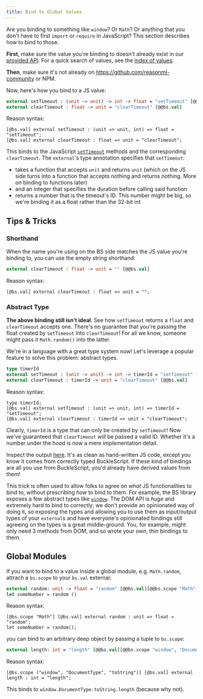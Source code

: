 ```yaml
---
title: Bind to Global Values
---
```


Are you binding to something like `window`? Or `Math`? Or anything that you don't have to first `import` or `require` in JavaScript? This section describes how to bind to those.

**First**, make sure the value you're binding to doesn't already exist in our [provided API](https://bucklescript.github.io/bucklescript/api/). For a quick search of values, see the [index of values](https://bucklescript.github.io/bucklescript/api/index_values.html).

**Then**, make sure it's not already on https://github.com/reasonml-community or NPM.

Now, here's how you bind to a JS value:

```ocaml
external setTimeout : (unit -> unit) -> int -> float = "setTimeout" [@@bs.val]
external clearTimeout : float -> unit = "clearTimeout" [@@bs.val]
```

Reason syntax:

```reason
[@bs.val] external setTimeout : (unit => unit, int) => float = "setTimeout";
[@bs.val] external clearTimeout : float => unit = "clearTimeout";
```

This binds to the JavaScript [`setTimeout`](https://developer.mozilla.org/en-US/docs/Web/API/WindowOrworkerGlobalScope/setTimeout) methods and the corresponding `clearTimeout`. The `external`'s type annotation specifies that `setTimeout`:

- takes a function that accepts `unit` and returns `unit` (which on the JS side turns into a function that accepts nothing and returns nothing. More on binding to functions later)
- and an integer that specifies the duration before calling said function
- returns a number that is the timeout's ID. This number might be big, so we're binding it as a float rather than the 32-bit int

## Tips & Tricks

### Shorthand

When the name you're using on the BS side matches the JS value you're binding to, you can use the empty string shorthand:

```ocaml
external clearTimeout : float -> unit = "" [@@bs.val]
```

Reason syntax:

```reason
[@bs.val] external clearTimeout : float => unit = "";
```

### Abstract Type

**The above binding still isn't ideal**. See how `setTimeout` returns a `float` and `clearTimeout` accepts one. There's no guarantee that you're passing the float created by `setTimeout` into `clearTimeout`! For all we know, someone might pass it `Math.random()` into the latter.

We're in a language with a great type system now! Let's leverage a popular feature to solve this problem: abstract types.

```ocaml
type timerId
external setTimeout : (unit -> unit) -> int -> timerId = "setTimeout" [@@bs.val]
external clearTimeout : timerId -> unit = "clearTimeout" [@@bs.val]
```

Reason syntax:

```reason
type timerId;
[@bs.val] external setTimeout : (unit => unit, int) => timerId = "setTimeout";
[@bs.val] external clearTimeout : timerId => unit = "clearTimeout";
```

Clearly, `timerId` is a type that can only be created by `setTimeout`! Now we've guaranteed that `clearTimeout` _will_ be passed a valid ID. Whether it's a number under the hood is now a mere implementation detail.

Inspect the output [here](https://reasonml.github.io/try/?reason=C4TwDgpgBMCWC2EBOBJAJgbgFAG0ACARgM4B0AbgIYA2AulBAB7DIB21UREwAKghAPYBXYFABcUABSCWsEQF4AfFGmyANFFgtgASiiKYfVGj1QARJx58hwU9nzFy1Oo2ZI2VKAGMqECkl6I1mIGiEZ6SiryZt6+-lbCtlhYPiKwxnIcXAECwhISuvoAUqRU-ADmEqYAFhBUpaba6gCMAAwt2thYMX7Z1hJpHUA). It's as clean as hand-written JS code, except you know it comes from correctly typed BuckleScript. If these kind of bindings are all you use from BuckleScript, you'd already have derived values from them!

This trick is often used to allow folks to agree on _what_ JS functionalities to bind to, without prescribing _how_ to bind to them. For example, the BS library exposes a few abstract types like [`window`](https://bucklescript.github.io/bucklescript/api/Dom.html#TYPEwindow). The DOM API is _huge_ and extremely hard to bind to correctly; we don't provide an opinionated way of doing it, so exposing the types and allowing you to use them as input/output types of your `external`s and have everyone's opinionated bindings still agreeing on the types is a great middle-ground. You, for example, might only need 3 methods from DOM, and so wrote your own, thin bindings to them.

## Global Modules

If you want to bind to a value inside a global module, e.g. `Math.random`, attrach a `bs.scope` to your `bs.val` external:

```ocaml
external random: unit -> float = "random" [@@bs.val][@@bs.scope "Math"]
let someNumber = random ()
```

Reason syntax:

```reason
[@bs.scope "Math"] [@bs.val] external random : unit => float = "random";
let someNumber = random();
```

you can bind to an arbitrary deep object by passing a tuple to `bs.scope`:

```ocaml
external length: int = "length" [@@bs.val][@@bs.scope "window", "DocumentType", "toString"]
```

Reason syntax:

```reason
[@bs.scope ("window", "DocumentType", "toString")] [@bs.val] external length : int = "length";
```

This binds to `window.DocumentType.toString.length` (because why not).

